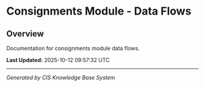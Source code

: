 # Consignments Module - Data Flows

## Overview
Documentation for consignments module data flows.

**Last Updated:** 2025-10-12 09:57:32 UTC

---
*Generated by CIS Knowledge Base System*